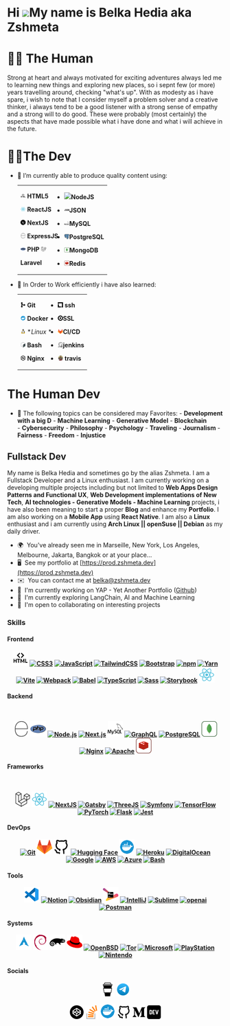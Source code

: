 Hi ![](https://user-images.githubusercontent.com/18350557/176309783-0785949b-9127-417c-8b55-ab5a4333674e.gif)My name is Belka Hedia aka Zshmeta
===================================================================================================================================

# 🕵️‍♂️ The Human

Strong at heart and always motivated for exciting adventures always led me to learning new things and exploring new places, so i sepnt few (or more) years travelling around, checking "what's up". With as modesty as i have spare, i wish to note that I  consider myself a problem solver and a creative thinker, i always tend to be a good listener with a strong sense of empathy and a strong will to do good. 
These were probably (most certainly) the aspects that have made possible what i have done and what i will achieve in the future.

# 🦸‍♂️The Dev

-   🌱 I’m currently able to produce quality content using:   <div align='center'><table><tr><td valign="top">
-   <img src="svg/html.svg" width=12> **HTML5**
-   <img src="svg/react.svg" width=12> **ReactJS**                  
-   <img src="svg/nextjs-icon.svg" width=12> **NextJS**               
-   <img src="svg/express.svg" width=12> **ExpressJS**            
-   <img src="svg/php.svg" width=12>  **PHP**                  <img src="svg/laravel.svg" width=12>       
-   **Laravel** </td><td valign="top">

-  <img src="svg/nodejs.svg" width=12>**NodeJS**
-  <img src="svg/json.svg" width=12>**JSON**
-  <img src="svg/mysql.svg" width=12>**MySQL**
-  <img src="svg/postgresql-logo.svg" width=12>**PostgreSQL**
-  <img src="svg/mongodb.svg" width=12>**MongoDB**
-  <img src="svg/redis.svg" width=12>**Redis**</td></tr></table>

-   🌱 In Order to Work efficiently i have also learned:  <div align='center'><table><tr><td valign="top">
-   <img src="svg/git-merge.svg" width=12>   **Git**         
-   <img src="svg/docker.svg" width=12> **Docker**
-   <img src="svg/linux.svg" width=12>   **Linux*     *
-   <img src="svg/bash-icon.svg" width=12> **Bash**
-   <img src="svg/nginx-16.svg" width=12>   **Nginx**</td><td valign="top">
   
-   <img src="svg/linuxfoundation.svg" width=12>   **ssh**
-   <img src="svg/target.svg" width=12>**SSL**
-   <img src="svg/gitlab.svg" width=12>**CI/CD**
-   <img src="svg/jenkins.svg" width=12>****jenkins****
-   <img src="svg/travis-ci.svg" width=12> **travis**
    </td></tr></table>

# The Human Dev

-   🌱 The following topics can be considered may Favorites:
                                                           - **Development with a big D**
                                                           - **Machine Learning** 
                                                           - **Generative Model** 
                                                           - **Blockchain**  
                                                           - **Cybersecurity** 
                                                           - **Philosophy**
                                                           - **Psychology** 
                                                           - **Traveling** 
                                                           - **Journalism**
                                                           - **Fairness**
                                                           - **Freedom**
                                                           - **Injustice** 
                                          
Fullstack Dev
------------------------------------

My name is Belka Hedia and sometimes go by the alias Zshmeta. I am a Fullstack Developer and a Linux enthusiast. I am currently working on a developing multiple projects including but not limited to **Web Apps Design Patterns and Functional UX**, **Web Development implementations of New Tech**,  **AI technologies - Generative Models - Machine Learning** projects, i have also been meaning to start a proper **Blog** and enhance my **Portfolio**. I am also working on a **Mobile App** using **React Native**. I am also a **Linux** enthusiast and i am currently using **Arch Linux || openSuse || Debian** as my daily driver.

* 🌍  You've already seen me in Marseille, New York, Los Angeles, Melbourne, Jakarta, Bangkok or at your place...
* 🖥️  See my portfolio at [https://prod.zshmeta.dev](https://prod.zshmeta.dev)
* ✉️  You can contact me at [belka@zshmeta.dev](mailto:belka@zshmeta.dev)
* 🚀  I'm currently working on YAP - Yet Another Portfolio ([Github](https://github.com/zshmeta/yap_yetAnotherPortfolio))
* 🧠  I'm currently exploring LangChain, AI and Machine Learning
* 🤝  I'm open to collaborating on interesting projects

### Skills

#### Frontend
<p align="center">
<b

<a href="https://developer.mozilla.org/en-US/docs/Glossary/HTML5" target="_blank" rel="noreferrer"><img src="svg/html.svg" alt="HTML5" width="36" height="36" /></a> 
<a href="https://www.w3.org/TR/CSS/#css" target="_blank" rel="noreferrer"><img src="svg/css.svg" alt="CSS3" width="36" height="36" /></a> 
<a href="https://developer.mozilla.org/en-US/docs/Web/JavaScript" target="_blank" rel="noreferrer"><img src="svg/javascript.svg" alt="JavaScript" width="36" height="36" /></a> 
<a href="https://tailwindcss.com/" target="_blank" rel="noreferrer"><img src="svg/tailwind.svg" alt="TailwindCSS" width="36" height="36" /></a> 
<a href="https://getbootstrap.com/" target="_blank" rel="noreferrer"><img src="svg/bootstrap.svg" alt="Bootstrap" width="36" height="36" /></a> 
<a href="https://www.npmjs.com/" target="_blank" rel="noreferrer"><img src="svg/npm.svg" alt="npm" width="36" height="36" /></a>
<a href="https://yarnpkg.com/" target="_blank" rel="noreferrer"><img src="svg/yarn.svg" alt="Yarn" width="36" height="36" /></a>
<a href="https://vitejs.dev/" target="_blank" rel="noreferrer"><img src="https://vitejs.dev/logo.svg" alt="Vite" width="36" height="36" /></a>
<a href="https://webpack.js.org/" target="_blank" rel="noreferrer"><img src="svg/webpack.svg" alt="Webpack" width="36" height="36" /></a>
<a href="https://babeljs.io/" target="_blank" rel="noreferrer"><img src="svg/babel.svg" alt="Babel" width="36" height="36" /></a>
<a href="https://www.typescriptlang.org/" target="_blank" rel="noreferrer"><img src="svg/typescript.svg" alt="TypeScript" width="36" height="36" /></a>
<a href="https://www.sass-lang.com/" target="_blank" rel="noreferrer"><img src="svg/sass.svg" alt="Sass" width="36" height="36" /></a>
<a href="https://storybook.js.org/" target="_blank" rel="noreferrer"><img src="svg/storybook.svg" alt="Storybook" width="36" height="36" /></a>
<a href="https://reactjs.org/" target="_blank" rel="noreferrer"><img src="svg/react.svg" alt="React" width="36" height="36" /></a>
>
</p>

#### Backend
<br>
<p align="center">
<b
<a href="https://expressjs.com/" target="_blank" rel="noreferrer"><img src="svg/express.svg" alt="Express.js" width="36" height="36" /></a>
<a href="https://www.php.net/" target="_blank" rel="noreferrer"><img src="svg/php.svg" alt="PHP" width="36" height="36" /></a> 
<a href="https://nodejs.org/" target="_blank" rel="noreferrer"><img src="svg/nodejs.svg" alt="Node.js" width="36" height="36" /></a>
<a href="https://nextjs.org/" target="_blank" rel="noreferrer"><img src="svg/nextjs.svg" alt="Next.js" width="36" height="36" /></a>
<a href="https://www.mysql.com/" target="_blank" rel="noreferrer"><img src="svg/mysql.svg" alt="MySQL" width="36" height="36" /></a> 
<a href="https://www.graphql.org/ target="_blank" rel="noreferrer"><img src="svg/graphql.svg" alt="GraphQL" width="36" height="36" /></a>
<a href="https://www.postgresql.org/" target="_blank" rel="noreferrer"><img src="svg/postgresql.svg" alt="PostgreSQL" width="36" height="36" /></a> 
<a href="https://www.mongodb.com/" target="_blank" rel="noreferrer"><img src="svg/mongodb.svg" alt="MongoDB" width="36" height="36" /></a> 
<a href="https://www.nginx.com/" target="_blank" rel="noreferrer"><img src="svg/nginx.svg" alt="Nginx" width="36" height="36" /></a> 
<a href="https://www.apache.org/" target="_blank" rel="noreferrer"><img src="svg/apache.svg" alt="Apache" width="36" height="36" /></a> 
<a href="https://www.redis.io/" target="_blank" rel="noreferrer"><img src="svg/redis.svg" alt="Redis" width="36" height="36" /></a>

</p>

#### Frameworks

<br>


<p align="center">
<b
<a href="https://laravel.com/" target="_blank" rel="noreferrer"><img src="svg/laravel.svg" alt="Laravel" width="36" height="36" /></a> 
<a href="https://www.reactjs.org/" target="_blank" rel="noreferrer"><img src="svg/react.svg" alt="React" width="36" height="36" /></a> 
<a href="https://www.nextjs.org/" target="_blank" rel="noreferrer"><img src="svg/nextjs.svg" alt="NextJS" width="36" height="36" /></a> 
<a href="https://www.gatsbyjs.com/" target="_blank" rel="noreferrer"><img src="svg/gatsby.svg" alt="Gatsby" width="36" height="36" /></a>
<a href="https://www.threejs.org/" target="_blank" rel="noreferrer"><img src="svg/threejs.svg" alt="ThreeJS" width="36" height="36" /></a>
<a href="https://symfony.com/" target="_blank" rel="noreferrer"><img src="svg/symfony.svg" alt="Symfony" width="36" height="36" /></a>
<a href="https://www.tensorflow.org/" target="_blank" rel="noreferrer"><img src="svg/tensorflow.svg" alt="TensorFlow" width="36" height="36" /></a>
<a href="https://www.pytorch.org/" target="_blank" rel="noreferrer"><img src="svg/pytorch.svg" alt="PyTorch" width="36" height="36" /></a>
<a href="https://www.flask.palletsprojects.com/" target="_blank" rel="noreferrer"><img src="svg/flask.svg" alt="Flask" width="36" height="36" /></a>
<a href="https://www.jestjs.io/" target="_blank" rel="noreferrer"><img src="svg/jest.svg" alt="Jest" width="36" height="36" /></a>


</p>

#### DevOps


<p align="center">
<b


<a href="https://git-scm.com/" target="_blank" rel="noreferrer"><img src="svg/git.svg" alt="Git" width="36" height="36" /></a>
<a href="https://about.gitlab.com/" target="_blank" rel="noreferrer"><img src="svg/gitlab.svg" alt="GitLab" width="36" height="36" /></a>
<a href="https://github.com/" target="_blank" rel="noreferrer"><img src="svg/github.svg" alt="GitHub" width="36" height="36" /></a>
<a href="https://huggingface.co/" target="_blank" rel="noreferrer"><img src="https://huggingface.co/front/assets/huggingface_logo.svg" alt="Hugging Face" width="36" height="36" /></a>
<a href="https://www.docker.com/" target="_blank" rel="noreferrer"><img src="svg/docker.svg" alt="Docker" width="36" height="36" /></a> 
<a href="https://www.heroku.com/" target="_blank" rel="noreferrer"><img src="svg/heroku.svg" alt="Heroku" width="36" height="36" /></a>
<a href="https://www.digitalocean.com/" target="_blank" rel="noreferrer"><img src="svg/digitalocean.svg" alt="DigitalOcean" width="36" height="36" /></a>
 <a href="https://www.google.com/" target="_blank" rel="noreferrer"><img src="svg/google.svg" alt="Google" width="36" height="36" /></a>
<a href="https://aws.amazon.com/" target="_blank" rel="noreferrer"><img src="svg/aws.svg" alt="AWS" width="36" height="36" /></a>
<a href="https://azure.microsoft.com/" target="_blank" rel="noreferrer"><img src="svg/azure.svg" alt="Azure" width="36" height="36" /></a> 
<a href="https://www.bash.org/" target="_blank" rel="noreferrer"><img src="svg/bash.svg" alt="Bash" width="36" height="36" /></a>


#### Tools


<p align="center">
<b


<a href="https://vscode.com/" target="_blank" rel="noreferrer"><img src="svg/vscode.svg" alt="VSCode" width="36" height="36" /></a>
<a href="https://www.notion.so/" target="_blank" rel="noreferrer"><img src="https://www.svgrepo.com/show/504667/notion.svg" alt="Notion" width="36" height="36" /></a>
<a href="https://obsidian.md/" target="_blank" rel="noreferrer"><img src="https://www.svgrepo.com/show/504676/obsidian.svg" alt="Obsidian" width="36" height="36" /></a>
<a href="https://www.jetbrains.com/" target="_blank" rel="noreferrer"><img src="svg/jetbrains.svg" alt="JetBrains" width="36" height="36" /></a> 
<a href="https://intellij.com/" target="_blank" rel="noreferrer"><img src="https://www.svgrepo.com/show/452236/jb-intellij-idea.svg" alt="IntelliJ" width="36" height="36" /></a>
 <a href="https://sublime.com/" target="_blank" rel="noreferrer"><img src="https://www.svgrepo.com/show/452109/sublime-text.svg" alt="Sublime" width="36" height="36" /></a>
<a href="https://chat.openai.com/" target="_blank" rel="noreferrer"><img src="https://www.svgrepo.com/show/306500/openai.svg" alt="openai" width="36" height="36" /></a>
<a href="https://www.postman.com/" target="_blank" rel="noreferrer"><img src="https://www.svgrepo.com/show/354202/postman-icon.svg" alt="Postman" width="36" height="36" /></a>


 </p>

#### Systems


<p align="center">
<b

<a href="https://archlinux.org/" target="_blank" rel="noreferrer"><img src="svg/arch-linux.svg" alt="Arch Linux" width="36" height="36" /></a>
<a href="https://www.debian.org/" target="_blank" rel="noreferrer"><img src="svg/debian.svg" alt="Debian" width="36" height="36" /></a>
<a href="https://www.opensuse.org/" target="_blank" rel="noreferrer"><img src="svg/opensuse.svg" alt="openSUSE" width="36" height="36" /></a>
<a href="https://www.redhat.com/" target="_blank" rel="noreferrer"><img src="svg/redhat.svg" alt="RedHat" width="36" height="36" /></a>
<a href="https://openbsd.org/" target="_blank" rel="noreferrer"><img src="https://www.svgrepo.com/show/355027/freebsd.svg" alt="OpenBSD" width="36" height="36" /></a>
<a href="https://torproject.org/" target="_blank" rel="noreferrer" ><img src="https://www.svgrepo.com/show/452117/tor.svg" alt="Tor" width="36" height="36" /></a>
<a href="https://www.microsoft.com/" target="_blank" rel="noreferrer"><img src="https://www.svgrepo.com/show/452062/microsoft.svg" alt="Microsoft" width="36" height="36" /></a>
<a href="https://www.playstation.com/" target="_blank" rel="noreferrer"><img src="https://www.svgrepo.com/show/452087/playstation.svg" alt="PlayStation" width="36" height="36" /></a>
<a href="https://www.nintendo.com/" target="_blank" rel="noreferrer"><img src="https://www.svgrepo.com/show/303386/nintendo-2-logo.svg" alt="Nintendo" width="36" height="36" /></a>

</p>

#### Socials

<p align="center">
<b

<a href="https://www.buycoffee.to/zshmeta" target="_blank" rel="noreferrer"><img src="svg/buy-me-a-coffe.svg" alt="Buy Me A Coffee" width="32" height="32" /></a>
<a href="https://www.telegram.com/zshmeta" target="_blank" rel="noreferrer"><img src="svg/telegram.svg" alt="Telegram" width="32" height="32" /></a>
<p align="center">
<b
<a href="https://www.codepen.io/zshmeta" target="_blank" rel="noreferrer"><img src="svg/codepen.svg" alt="CodePen" width="32" height="32" /></a>
<a href="https://www.stackoverflow.com/users/16273501/zshmeta" target="_blank" rel="noreferrer"><img src="svg/stackoverflow.svg" alt="StackOverflow" width="32" height="32" /></a>
<a href="https://www.docker.com/" target="https://www.docker.com/zshmeta" rel="noreferrer"><img src="svg/docker.svg" alt="Docker" width="36" height="36" /></a>
<a href="https://www.github.com/zshmeta" target="_blank" rel="noreferrer"><img src="svg/github.svg" alt="GitHub" width="32" height="32" /></a>
<a href="https://www.medium.com/@zshmeta" target="_blank" rel="noreferrer"><img src="svg/medium.svg" alt="Medium" width="32" height="32" /></a>
<a href="https://www.dev.to/zshmeta" target="_blank" rel="noreferrer"><img src="svg/dev-to.svg" alt="Dev" width="32" height="32" /></a>
